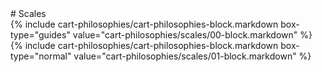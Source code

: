 <div data-role="collapsible" data-inset="false">
# Scales

<div class="cart-philosophies-wrapper">
{% include cart-philosophies/cart-philosophies-block.markdown box-type="guides" value="cart-philosophies/scales/00-block.markdown" %}
{% include cart-philosophies/cart-philosophies-block.markdown box-type="normal" value="cart-philosophies/scales/01-block.markdown" %}
</div>

</div>